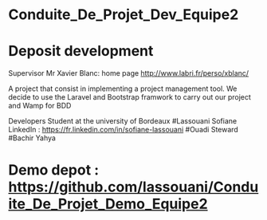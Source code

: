 # Conduite_De_Projet_Dev_Equipe2
# Deposit development 


Supervisor Mr Xavier Blanc: home page http://www.labri.fr/perso/xblanc/

A project that consist in implementing a project management tool.
We decide to use the Laravel and Bootstrap framwork to carry out our project and Wamp for BDD


Developers
Student at the university of Bordeaux 
#Lassouani Sofiane   LinkedIn : https://fr.linkedin.com/in/sofiane-lassouani
#Ouadi Steward
#Bachir Yahya

# Demo depot : https://github.com/lassouani/Conduite_De_Projet_Demo_Equipe2
